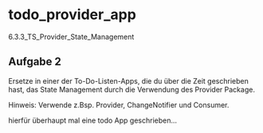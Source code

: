 # todo_provider_app

6.3.3_TS_Provider_State_Management

## Aufgabe 2

Ersetze in einer der To-Do-Listen-Apps, die du über die Zeit geschrieben hast, das State Management durch die Verwendung des Provider Package.

Hinweis: Verwende z.Bsp. Provider, ChangeNotifier und Consumer.

hierfür überhaupt mal eine todo App geschrieben...

